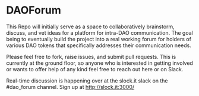 # DAOForum
This Repo will initially serve as a space to collaboratively brainstorm, discuss, and vet ideas for a platform for intra-DAO communication. The goal being to eventually build the project into a real working forum for holders of various DAO tokens that specifically addresses their communication needs.

Please feel free to fork, raise issues, and submit pull requests. This is currently at the ground floor, so anyone who is interested in getting involved or wants to offer help of any kind feel free to reach out here or on Slack.

Real-time discussion is happening over at the slock.it slack on the #dao_forum channel. Sign up at http://slock.it:3000/
